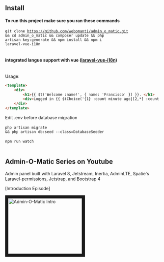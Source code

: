 
## Install
#### To run this project make sure you ran these commands
<code>git clone https://github.com/webomanti/admin_o_matic.git && cd admin_o_matic && composer update && php artisan key:generate && npm install && npm i laravel-vue-i18n</code><br><br>

#### integrated langue support with vue (<a href="https://github.com/xiCO2k/laravel-vue-i18n" target="_blank">laravel-vue-i18n</a>)
<br>
Usage:

```html
<template>
    <div>
        <h1>{{ $t('Welcome :name!', { name: 'Francisco' }) }}. </h1>
        <div>Logged in {{ $tChoice('{1} :count minute ago|[2,*] :count minutes ago', 10) }}</div>
    </div>
</template>
```

Edit .env before database migration<br><br>
<code>php artisan migrate && php artisan db:seed --class=DatabaseSeeder</code><br><br>
<code>npm run watch</code><br><br>

## Admin-O-Matic Series on Youtube

Admin panel built with Laravel 8, Jetstream, Inertia, AdminLTE, Spatie's Laravel-permissions, Jetstrap, and Bootstrap 4

[Introduction Episode]

<a href="http://www.youtube.com/watch?feature=player_embedded&v=1L8B7pGOBdc
" target="_blank"><img src="http://img.youtube.com/vi/1L8B7pGOBdc/0.jpg" 
alt="Admin-O-Matic Intro" width="240" height="180" border="10" /></a>
